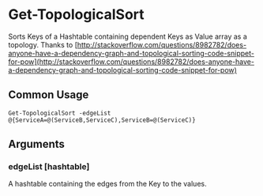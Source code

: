 # Get-TopologicalSort

Sorts Keys of a Hashtable containing dependent Keys as Value array as a topology.
Thanks to [http://stackoverflow.com/questions/8982782/does-anyone-have-a-dependency-graph-and-topological-sorting-code-snippet-for-pow](http://stackoverflow.com/questions/8982782/does-anyone-have-a-dependency-graph-and-topological-sorting-code-snippet-for-pow)

## Common Usage

    Get-TopologicalSort -edgeList @{ServiceA=@(ServiceB,ServiceC),ServiceB=@(ServiceC)}

## Arguments

### edgeList [hashtable]

A hashtable containing the edges from the Key to the values.